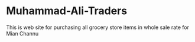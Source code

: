 # Muhammad-Ali-Traders
This is web site for purchasing all grocery store items in whole sale rate for Mian Channu 
